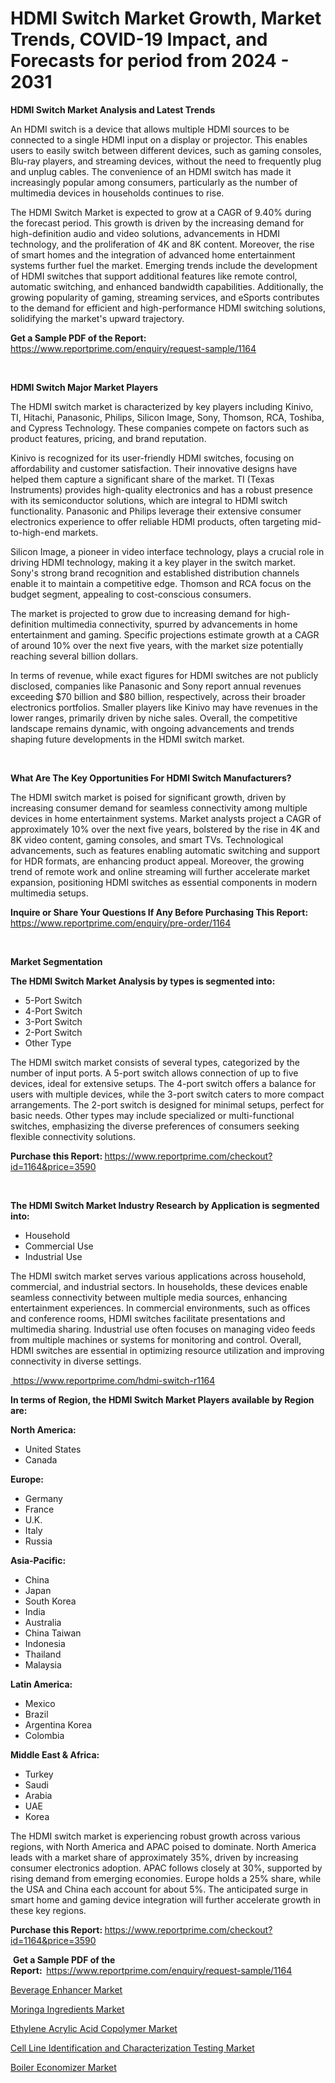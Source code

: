 <p><h1>HDMI Switch Market Growth, Market Trends, COVID-19 Impact, and Forecasts for period from 2024 - 2031</h1></p><p><strong>HDMI Switch Market Analysis and Latest Trends</strong></p>
<p><p>An HDMI switch is a device that allows multiple HDMI sources to be connected to a single HDMI input on a display or projector. This enables users to easily switch between different devices, such as gaming consoles, Blu-ray players, and streaming devices, without the need to frequently plug and unplug cables. The convenience of an HDMI switch has made it increasingly popular among consumers, particularly as the number of multimedia devices in households continues to rise.</p><p>The HDMI Switch Market is expected to grow at a CAGR of 9.40% during the forecast period. This growth is driven by the increasing demand for high-definition audio and video solutions, advancements in HDMI technology, and the proliferation of 4K and 8K content. Moreover, the rise of smart homes and the integration of advanced home entertainment systems further fuel the market. Emerging trends include the development of HDMI switches that support additional features like remote control, automatic switching, and enhanced bandwidth capabilities. Additionally, the growing popularity of gaming, streaming services, and eSports contributes to the demand for efficient and high-performance HDMI switching solutions, solidifying the market's upward trajectory.</p></p>
<p><strong>Get a Sample PDF of the Report:&nbsp;</strong> <a href="https://www.reportprime.com/enquiry/request-sample/1164">https://www.reportprime.com/enquiry/request-sample/1164</a></p>
<p>&nbsp;</p>
<p><strong>HDMI Switch Major Market Players</strong></p>
<p><p>The HDMI switch market is characterized by key players including Kinivo, TI, Hitachi, Panasonic, Philips, Silicon Image, Sony, Thomson, RCA, Toshiba, and Cypress Technology. These companies compete on factors such as product features, pricing, and brand reputation.</p><p>Kinivo is recognized for its user-friendly HDMI switches, focusing on affordability and customer satisfaction. Their innovative designs have helped them capture a significant share of the market. TI (Texas Instruments) provides high-quality electronics and has a robust presence with its semiconductor solutions, which are integral to HDMI switch functionality. Panasonic and Philips leverage their extensive consumer electronics experience to offer reliable HDMI products, often targeting mid-to-high-end markets.</p><p>Silicon Image, a pioneer in video interface technology, plays a crucial role in driving HDMI technology, making it a key player in the switch market. Sony's strong brand recognition and established distribution channels enable it to maintain a competitive edge. Thomson and RCA focus on the budget segment, appealing to cost-conscious consumers.</p><p>The market is projected to grow due to increasing demand for high-definition multimedia connectivity, spurred by advancements in home entertainment and gaming. Specific projections estimate growth at a CAGR of around 10% over the next five years, with the market size potentially reaching several billion dollars.</p><p>In terms of revenue, while exact figures for HDMI switches are not publicly disclosed, companies like Panasonic and Sony report annual revenues exceeding $70 billion and $80 billion, respectively, across their broader electronics portfolios. Smaller players like Kinivo may have revenues in the lower ranges, primarily driven by niche sales. Overall, the competitive landscape remains dynamic, with ongoing advancements and trends shaping future developments in the HDMI switch market.</p></p>
<p>&nbsp;</p>
<p><strong>What Are The Key Opportunities For HDMI Switch Manufacturers?</strong></p>
<p><p>The HDMI switch market is poised for significant growth, driven by increasing consumer demand for seamless connectivity among multiple devices in home entertainment systems. Market analysts project a CAGR of approximately 10% over the next five years, bolstered by the rise in 4K and 8K video content, gaming consoles, and smart TVs. Technological advancements, such as features enabling automatic switching and support for HDR formats, are enhancing product appeal. Moreover, the growing trend of remote work and online streaming will further accelerate market expansion, positioning HDMI switches as essential components in modern multimedia setups.</p></p>
<p><strong>Inquire or Share Your Questions If Any Before Purchasing This Report:</strong> <a href="https://www.reportprime.com/enquiry/pre-order/1164">https://www.reportprime.com/enquiry/pre-order/1164</a></p>
<p>&nbsp;</p>
<p><strong>Market Segmentation</strong></p>
<p><strong>The HDMI Switch Market Analysis by types is segmented into:</strong></p>
<p><ul><li>5-Port Switch</li><li>4-Port Switch</li><li>3-Port Switch</li><li>2-Port Switch</li><li>Other Type</li></ul></p>
<p><p>The HDMI switch market consists of several types, categorized by the number of input ports. A 5-port switch allows connection of up to five devices, ideal for extensive setups. The 4-port switch offers a balance for users with multiple devices, while the 3-port switch caters to more compact arrangements. The 2-port switch is designed for minimal setups, perfect for basic needs. Other types may include specialized or multi-functional switches, emphasizing the diverse preferences of consumers seeking flexible connectivity solutions.</p></p>
<p><strong>Purchase this Report:&nbsp;</strong><a href="https://www.reportprime.com/checkout?id=1164&price=3590">https://www.reportprime.com/checkout?id=1164&price=3590</a></p>
<p>&nbsp;</p>
<p><strong>The HDMI Switch Market Industry Research by Application is segmented into:</strong></p>
<p><ul><li>Household</li><li>Commercial Use</li><li>Industrial Use</li></ul></p>
<p><p>The HDMI switch market serves various applications across household, commercial, and industrial sectors. In households, these devices enable seamless connectivity between multiple media sources, enhancing entertainment experiences. In commercial environments, such as offices and conference rooms, HDMI switches facilitate presentations and multimedia sharing. Industrial use often focuses on managing video feeds from multiple machines or systems for monitoring and control. Overall, HDMI switches are essential in optimizing resource utilization and improving connectivity in diverse settings.</p></p>
<p><a href="https://www.reportprime.com/hdmi-switch-r1164">&nbsp;https://www.reportprime.com/hdmi-switch-r1164</a></p>
<p><strong>In terms of Region, the HDMI Switch Market Players available by Region are:</strong></p>
<p>
    <p> <strong> North America: </strong>
        <ul>
            <li>United States</li>
            <li>Canada</li>
        </ul>
        </p> 
    <p> <strong> Europe: </strong>
        <ul>
            <li>Germany</li>
            <li>France</li>
            <li>U.K.</li>
            <li>Italy</li>
            <li>Russia</li>
        </ul>
        </p> 
    <p> <strong> Asia-Pacific: </strong>
        <ul>
            <li>China</li>
            <li>Japan</li>
            <li>South Korea</li>
            <li>India</li>
            <li>Australia</li>
            <li>China Taiwan</li>
            <li>Indonesia</li>
            <li>Thailand</li>
            <li>Malaysia</li>
        </ul>
        </p> 
    <p> <strong> Latin America: </strong>
        <ul>
            <li>Mexico</li>
            <li>Brazil</li>
            <li>Argentina Korea</li>
            <li>Colombia</li>
        </ul>
        </p> 
    <p> <strong> Middle East & Africa: </strong>
        <ul>
            <li>Turkey</li>
            <li>Saudi</li>
            <li>Arabia</li>
            <li>UAE</li>
            <li>Korea</li>
        </ul>
    </p>
    </p>
<p><p>The HDMI switch market is experiencing robust growth across various regions, with North America and APAC poised to dominate. North America leads with a market share of approximately 35%, driven by increasing consumer electronics adoption. APAC follows closely at 30%, supported by rising demand from emerging economies. Europe holds a 25% share, while the USA and China each account for about 5%. The anticipated surge in smart home and gaming device integration will further accelerate growth in these key regions.</p></p>
<p><strong>Purchase this Report: </strong><a href="https://www.reportprime.com/checkout?id=1164&price=3590">https://www.reportprime.com/checkout?id=1164&price=3590</a></p>
<p>&nbsp;<strong>Get a Sample PDF of the Report:&nbsp;&nbsp;</strong><a href="https://www.reportprime.com/enquiry/request-sample/1164">https://www.reportprime.com/enquiry/request-sample/1164</a></p>
<p><strong></strong></p>
<p><p><a href="https://medium.com/@rachel.baile55467/beverage-enhancer-market-trends-focusing-on-beverage-enhancer-market-insight-and-forecast-analysis-d00ae6518fc7">Beverage Enhancer Market</a></p><p><a href="https://www.linkedin.com/pulse/what-innovations-shaping-moringa-ingredients-market-gwa5f?trackingId=NMyRwFLBQZK0Z%2BNyIObRsg%3D%3D">Moringa Ingredients Market</a></p><p><a href="https://www.linkedin.com/pulse/global-ethylene-acrylic-acid-copolymer-market-projected-n0ybf?trackingId=GggyCYrmTTiZYeJ8QkvNrw%3D%3D">Ethylene Acrylic Acid Copolymer Market</a></p><p><a href="https://issuu.com/reportprime-2/docs/cell-line-identification-and-charac_fde31a07e93776">Cell Line Identification and Characterization Testing Market</a></p><p><a href="https://medium.com/@mdmasty/global-boiler-economizer-market-opportunities-and-forecast-for-period-from-2024-to-2031-1af471c1e363">Boiler Economizer Market</a></p></p>